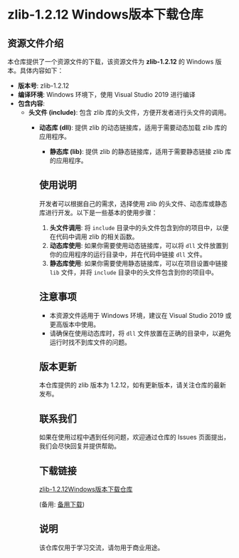 # zlib-1.2.12 Windows版本下载仓库

## 资源文件介绍

本仓库提供了一个资源文件的下载，该资源文件为 **zlib-1.2.12** 的 Windows 版本。具体内容如下：

- **版本号**: zlib-1.2.12
- **编译环境**: Windows 环境下，使用 Visual Studio 2019 进行编译
- **包含内容**:
  - **头文件 (include)**: 包含 zlib 库的头文件，方便开发者进行头文件的调用。
    - **动态库 (dll)**: 提供 zlib 的动态链接库，适用于需要动态加载 zlib 库的应用程序。
      - **静态库 (lib)**: 提供 zlib 的静态链接库，适用于需要静态链接 zlib 库的应用程序。

      ## 使用说明

      开发者可以根据自己的需求，选择使用 zlib 的头文件、动态库或静态库进行开发。以下是一些基本的使用步骤：

      1. **头文件调用**: 将 `include` 目录中的头文件包含到你的项目中，以便在代码中调用 zlib 的相关函数。
      2. **动态库使用**: 如果你需要使用动态链接库，可以将 `dll` 文件放置到你的应用程序的运行目录中，并在代码中链接 `dll` 文件。
      3. **静态库使用**: 如果你需要使用静态链接库，可以在项目设置中链接 `lib` 文件，并将 `include` 目录中的头文件包含到你的项目中。

      ## 注意事项

      - 本资源文件适用于 Windows 环境，建议在 Visual Studio 2019 或更高版本中使用。
      - 请确保在使用动态库时，将 `dll` 文件放置在正确的目录中，以避免运行时找不到库文件的问题。

      ## 版本更新

      本仓库提供的 zlib 版本为 1.2.12，如有更新版本，请关注仓库的最新发布。

      ## 联系我们

      如果在使用过程中遇到任何问题，欢迎通过仓库的 Issues 页面提出，我们会尽快回复并提供帮助。

      ## 下载链接
      [zlib-1.2.12Windows版本下载仓库](https://pan.quark.cn/s/5e38829e2707) 

      (备用: [备用下载](https://pan.baidu.com/s/1hcJPvwnFUrDXg4ionEghJw?pwd=1234))

      ## 说明

      该仓库仅用于学习交流，请勿用于商业用途。
